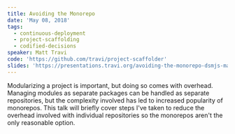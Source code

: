 ```yaml
---
title: Avoiding the Monorepo
date: 'May 08, 2018'
tags:
  - continuous-deployment
  - project-scaffolding
  - codified-decisions
speaker: Matt Travi
code: 'https://github.com/travi/project-scaffolder'
slides: 'https://presentations.travi.org/avoiding-the-monorepo-dsmjs-may-2018'
---
```


Modularizing a project is important, but doing so comes with overhead. Managing
modules as separate packages can be handled as separate repositories, but the
complexity involved has led to increased popularity of monorepos. This talk
will briefly cover steps I've taken to reduce the overhead involved with
individual repositories so the monorepos aren't the only reasonable option.

